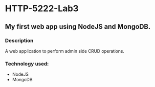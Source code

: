 # HTTP-5222-Lab3

## My first web app using NodeJS and MongoDB.

### Description

A web application to perform admin side CRUD operations.

### Technology used:
- NodeJS
- MongoDB
